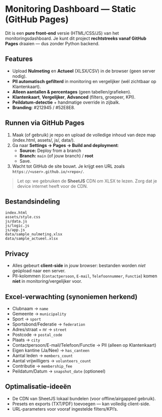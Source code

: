 
# Monitoring Dashboard — Static (GitHub Pages)

Dit is een **pure front-end** versie (HTML/CSS/JS) van het monitoringsdashboard. Je kunt dit project
**rechtstreeks vanaf GitHub Pages** draaien — dus zonder Python backend.

## Features
- Upload **Nulmeting** en **Actueel** (XLSX/CSV) in de browser (geen server nodig).
- **PII automatisch gefilterd** in monitoring en vergelijker (wél zichtbaar op Klantenkaart).
- **Alleen aantallen & percentages** (geen tabellen/grafieken).
- **Klantenkaart**, **Vergelijker**, **Advanced** (filters, groepeer, KPI).
- **Peildatum-detectie** + handmatige override in zijbalk.
- **Branding**: #212945 / #52E8E8.

## Runnen via GitHub Pages
1. Maak (of gebruik) je repo en upload de volledige inhoud van deze map (index.html, assets/, js/, data/).
2. Ga naar **Settings → Pages → Build and deployment**:
   - **Source:** Deploy from a branch
   - **Branch:** `main` (of jouw branch) / **root**
   - Save.
3. Wacht tot GitHub de site bouwt. Je krijgt een URL zoals `https://<user>.github.io/<repo>/`.

> Let op: we gebruiken de **SheetJS** CDN om XLSX te lezen. Zorg dat je device internet heeft voor de CDN.

## Bestandsindeling
```
index.html
assets/style.css
js/data.js
js/logic.js
js/app.js
data/sample_nulmeting.xlsx
data/sample_actueel.xlsx
```

## Privacy
- Alles gebeurt **client-side** in jouw browser: bestanden worden *niet* geüpload naar een server.
- PII-kolommen (`Contactpersoon`, `E-mail`, `Telefoonnummer`, `Functie`) komen **niet** in monitoring/vergelijker voor.

## Excel-verwachting (synoniemen herkend)
- Clubnaam → `name`
- Gemeente → `municipality`
- Sport → `sport`
- Sportsbond/Federatie → `federation`
- Adres/straat + nr → `street`
- Postcode → `postal_code`
- Plaats → `city`
- Contactpersoon/E-mail/Telefoon/Functie → PII (alleen op Klantenkaart)
- Eigen kantine (Ja/Nee) → `has_canteen`
- Aantal leden → `members_count`
- Aantal vrijwilligers → `volunteers_count`
- Contributie → `membership_fee`
- Peildatum/Datum → `snapshot_date` (optioneel)

## Optimalisatie-ideeën
- De CDN van SheetJS lokaal bundelen (voor offline/airgapped gebruik).
- Presets en exports (TXT/PDF) toevoegen — kan volledig client-side.
- URL-parameters voor vooraf ingestelde filters/KPI’s.
